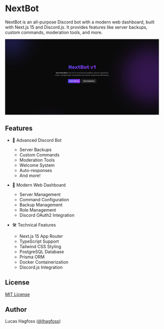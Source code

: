# NextBot

NextBot is an all-purpose Discord bot with a modern web dashboard, built with Next.js 15 and Discord.js. It provides features like server backups, custom commands, moderation tools, and more.

![NextBot Dashboard](public/opengraph.png)

## Features

- 🤖 Advanced Discord Bot
  - Server Backups
  - Custom Commands
  - Moderation Tools
  - Welcome System
  - Auto-responses
  - And more!

- 🎨 Modern Web Dashboard
  - Server Management
  - Command Configuration
  - Backup Management
  - Role Management
  - Discord OAuth2 Integration

- 🛠 Technical Features
  - Next.js 15 App Router
  - TypeScript Support
  - Tailwind CSS Styling
  - PostgreSQL Database
  - Prisma ORM
  - Docker Containerization
  - Discord.js Integration

## License

[MIT License](LICENSE)

## Author

Lucas Hagfoss ([@lhagfoss](https://github.com/lhagfoss))
